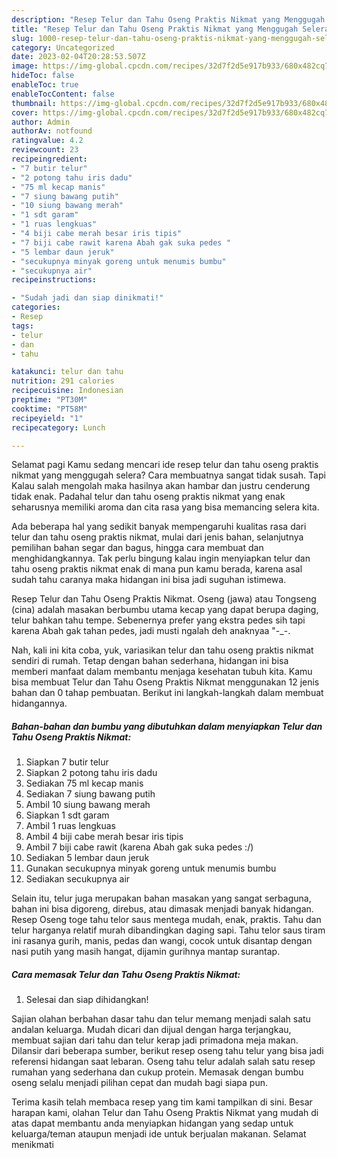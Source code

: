 ```yaml
---
description: "Resep Telur dan Tahu Oseng Praktis Nikmat yang Menggugah Selera, Buat Buka Puasa Bikin Ngiler"
title: "Resep Telur dan Tahu Oseng Praktis Nikmat yang Menggugah Selera, Buat Buka Puasa Bikin Ngiler"
slug: 1000-resep-telur-dan-tahu-oseng-praktis-nikmat-yang-menggugah-selera-buat-buka-puasa-bikin-ngiler
category: Uncategorized
date: 2023-02-04T20:28:53.507Z
image: https://img-global.cpcdn.com/recipes/32d7f2d5e917b933/680x482cq70/telur-dan-tahu-oseng-praktis-nikmat-foto-resep-utama.jpg
hideToc: false
enableToc: true
enableTocContent: false
thumbnail: https://img-global.cpcdn.com/recipes/32d7f2d5e917b933/680x482cq70/telur-dan-tahu-oseng-praktis-nikmat-foto-resep-utama.jpg
cover: https://img-global.cpcdn.com/recipes/32d7f2d5e917b933/680x482cq70/telur-dan-tahu-oseng-praktis-nikmat-foto-resep-utama.jpg
author: Admin
authorAv: notfound
ratingvalue: 4.2
reviewcount: 23
recipeingredient:
- "7 butir telur"
- "2 potong tahu iris dadu"
- "75 ml kecap manis"
- "7 siung bawang putih"
- "10 siung bawang merah"
- "1 sdt garam"
- "1 ruas lengkuas"
- "4 biji cabe merah besar iris tipis"
- "7 biji cabe rawit karena Abah gak suka pedes "
- "5 lembar daun jeruk"
- "secukupnya minyak goreng untuk menumis bumbu"
- "secukupnya air"
recipeinstructions:

- "Sudah jadi dan siap dinikmati!"
categories:
- Resep
tags:
- telur
- dan
- tahu

katakunci: telur dan tahu 
nutrition: 291 calories
recipecuisine: Indonesian
preptime: "PT30M"
cooktime: "PT58M"
recipeyield: "1"
recipecategory: Lunch

---
```



Selamat pagi Kamu sedang mencari ide resep telur dan tahu oseng praktis nikmat yang menggugah selera? Cara membuatnya sangat tidak susah. Tapi Kalau salah mengolah maka hasilnya akan hambar dan justru cenderung tidak enak. Padahal telur dan tahu oseng praktis nikmat yang enak seharusnya memiliki aroma dan cita rasa yang bisa memancing selera kita.


Ada beberapa hal yang sedikit banyak mempengaruhi kualitas rasa dari telur dan tahu oseng praktis nikmat, mulai dari jenis bahan, selanjutnya pemilihan bahan segar dan bagus, hingga cara membuat dan menghidangkannya. Tak perlu bingung kalau ingin menyiapkan telur dan tahu oseng praktis nikmat enak di mana pun kamu berada, karena asal sudah tahu caranya maka hidangan ini bisa jadi suguhan istimewa.

Resep Telur dan Tahu Oseng Praktis Nikmat. Oseng (jawa) atau Tongseng (cina) adalah masakan berbumbu utama kecap yang dapat berupa daging, telur bahkan tahu tempe. Sebenernya prefer yang ekstra pedes sih tapi karena Abah gak tahan pedes, jadi musti ngalah deh anaknyaa &#34;-_-.


Nah, kali ini kita coba, yuk, variasikan telur dan tahu oseng praktis nikmat sendiri di rumah. Tetap dengan bahan sederhana, hidangan ini bisa memberi manfaat dalam membantu menjaga kesehatan tubuh kita. Kamu bisa membuat Telur dan Tahu Oseng Praktis Nikmat menggunakan 12 jenis bahan dan 0 tahap pembuatan. Berikut ini langkah-langkah dalam membuat hidangannya.

<!--inarticleads1-->

##### Bahan-bahan dan bumbu yang dibutuhkan dalam menyiapkan Telur dan Tahu Oseng Praktis Nikmat:

1. Siapkan 7 butir telur
1. Siapkan 2 potong tahu iris dadu
1. Sediakan 75 ml kecap manis
1. Sediakan 7 siung bawang putih
1. Ambil 10 siung bawang merah
1. Siapkan 1 sdt garam
1. Ambil 1 ruas lengkuas
1. Ambil 4 biji cabe merah besar iris tipis
1. Ambil 7 biji cabe rawit (karena Abah gak suka pedes :/)
1. Sediakan 5 lembar daun jeruk
1. Gunakan secukupnya minyak goreng untuk menumis bumbu
1. Sediakan secukupnya air


Selain itu, telur juga merupakan bahan masakan yang sangat serbaguna, bahan ini bisa digoreng, direbus, atau dimasak menjadi banyak hidangan. Resep Oseng toge tahu telor saus mentega mudah, enak, praktis. Tahu dan telur harganya relatif murah dibandingkan daging sapi. Tahu telor saus tiram ini rasanya gurih, manis, pedas dan wangi, cocok untuk disantap dengan nasi putih yang masih hangat, dijamin gurihnya mantap surantap. 

<!--inarticleads2-->

##### Cara memasak Telur dan Tahu Oseng Praktis Nikmat:


1. Selesai dan siap dihidangkan!

Sajian olahan berbahan dasar tahu dan telur memang menjadi salah satu andalan keluarga. Mudah dicari dan dijual dengan harga terjangkau, membuat sajian dari tahu dan telur kerap jadi primadona meja makan. Dilansir dari beberapa sumber, berikut resep oseng tahu telur yang bisa jadi referensi hidangan saat lebaran. Oseng tahu telur adalah salah satu resep rumahan yang sederhana dan cukup protein. Memasak dengan bumbu oseng selalu menjadi pilihan cepat dan mudah bagi siapa pun. 

Terima kasih telah membaca resep yang tim kami tampilkan di sini. Besar harapan kami, olahan Telur dan Tahu Oseng Praktis Nikmat yang mudah di atas dapat membantu anda menyiapkan hidangan yang sedap untuk keluarga/teman ataupun menjadi ide untuk berjualan makanan. Selamat menikmati

